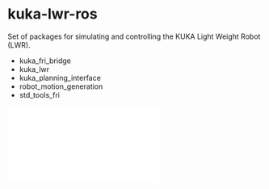 # kuka-lwr-ros
Set of packages for simulating and controlling the KUKA Light Weight Robot (LWR). 

* kuka_fri_bridge
* kuka_lwr
* kuka_planning_interface
* robot_motion_generation
* std_tools_fri


![alt text](readme/concept.pdf "Description goes here")
